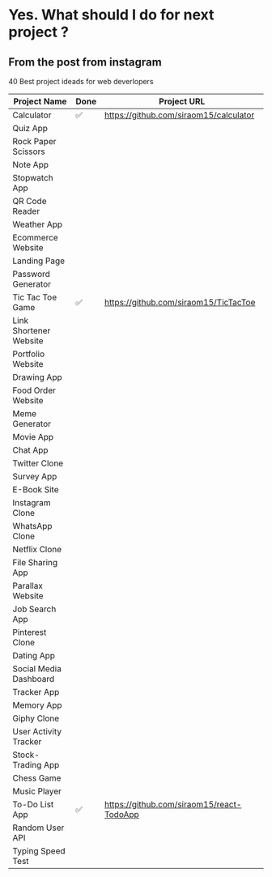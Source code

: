 # Yes. What should I do for next project ?
## From the post from instagram
40 Best project ideads for web deverlopers


| Project Name           | Done | Project URL |
|------------------------|------|-------------|
| Calculator             |  ✅  |   https://github.com/siraom15/calculator          |
| Quiz App               |      |             |
| Rock Paper Scissors    |      |             |
| Note App               |      |             |
| Stopwatch App          |      |             |
| QR Code Reader         |      |             |
| Weather App            |      |             |
| Ecommerce Website      |      |             |
| Landing Page           |      |             |
| Password Generator     |      |             |
| Tic Tac Toe Game       |✅      |    https://github.com/siraom15/TicTacToe         |
| Link Shortener Website |      |             |
| Portfolio Website      |      |             |
| Drawing App            |      |             |
| Food Order Website     |      |             |
| Meme Generator         |      |             |
| Movie App              |      |             |
| Chat App               |      |             |
| Twitter Clone          |      |             |
| Survey App             |      |             |
| E-Book Site            |      |             |
| Instagram Clone        |      |             |
| WhatsApp Clone         |      |             |
| Netflix Clone          |      |             |
| File Sharing App       |      |             |
| Parallax Website       |      |             |
| Job Search App         |      |             |
| Pinterest Clone        |      |             |
| Dating App             |      |             |
| Social Media Dashboard |      |             |
| Tracker App            |      |             |
| Memory App             |      |             |
| Giphy Clone            |      |             |
| User Activity Tracker  |      |             |
| Stock-Trading App      |      |             |
| Chess Game             |      |             |
| Music Player           |      |             |
| To-Do List App         |✅      | https://github.com/siraom15/react-TodoApp            |
| Random User API        |      |             |
| Typing Speed Test      |      |             |


